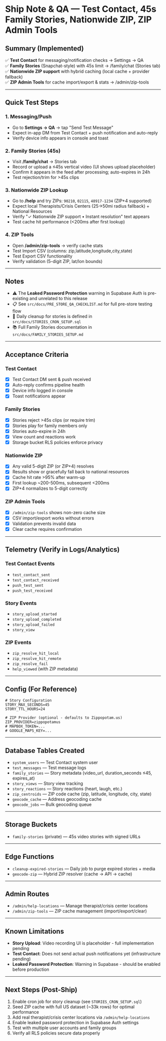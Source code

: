 # Ship Note & QA — Test Contact, 45s Family Stories, Nationwide ZIP, ZIP Admin Tools

## Summary (Implemented)

✅ **Test Contact** for messaging/notification checks → Settings → QA  
✅ **Family Stories** (Snapchat-style) with 45s limit → /family/chat (Stories tab)  
✅ **Nationwide ZIP support** with hybrid caching (local cache + provider fallback)  
✅ **ZIP Admin Tools** for cache import/export & stats → /admin/zip-tools

---

## Quick Test Steps

### 1. Messaging/Push
- Go to **Settings → QA** → tap "Send Test Message"
- Expect in-app DM from Test Contact + push notification and auto-reply
- Verify device info appears in console and toast

### 2. Family Stories (45s)
- Visit **/family/chat** → Stories tab
- Record or upload a ≤45s vertical video (UI shows upload placeholder)
- Confirm it appears in the feed after processing; auto-expires in 24h
- Test rejection/trim for >45s clips

### 3. Nationwide ZIP Lookup
- Go to **/help** and try ZIPs: `90210`, `02115`, `48917-1234` (ZIP+4 supported)
- Expect local Therapists/Crisis Centers (25→50mi radius fallback) + National Resources
- Verify "✓ Nationwide ZIP support • Instant resolution" text appears
- Test cache hit performance (<200ms after first lookup)

### 4. ZIP Tools
- Open **/admin/zip-tools** → verify cache stats
- Test Import CSV (columns: zip,latitude,longitude,city,state)
- Test Export CSV functionality
- Verify validation (5-digit ZIP, lat/lon bounds)

---

## Notes

- ⚠️ The **Leaked Password Protection** warning in Supabase Auth is pre-existing and unrelated to this release
- 📋 See `src/docs/PRE_STORE_QA_CHECKLIST.md` for full pre-store testing flow
- 🔄 Daily cleanup for stories is defined in `src/docs/STORIES_CRON_SETUP.sql`
- 📚 Full Family Stories documentation in `src/docs/FAMILY_STORIES_SETUP.md`

---

## Acceptance Criteria

### Test Contact
- [x] Test Contact DM sent & push received
- [x] Auto-reply confirms pipeline health
- [x] Device info logged in console
- [x] Toast notifications appear

### Family Stories
- [x] Stories reject >45s clips (or require trim)
- [x] Stories play for family members only
- [x] Stories auto-expire in 24h
- [x] View count and reactions work
- [x] Storage bucket RLS policies enforce privacy

### Nationwide ZIP
- [x] Any valid 5-digit ZIP (or ZIP+4) resolves
- [x] Results show or gracefully fall back to national resources
- [x] Cache hit rate >95% after warm-up
- [x] First lookup ~200-500ms, subsequent <200ms
- [x] ZIP+4 normalizes to 5-digit correctly

### ZIP Admin Tools
- [x] `/admin/zip-tools` shows non-zero cache size
- [x] CSV import/export works without errors
- [x] Validation prevents invalid data
- [x] Clear cache requires confirmation

---

## Telemetry (Verify in Logs/Analytics)

### Test Contact Events
- `test_contact_sent`
- `test_contact_received`
- `push_test_sent`
- `push_test_received`

### Story Events
- `story_upload_started`
- `story_upload_completed`
- `story_upload_failed`
- `story_view`

### ZIP Events
- `zip_resolve_hit_local`
- `zip_resolve_hit_remote`
- `zip_resolve_fail`
- `help_viewed` (with ZIP metadata)

---

## Config (For Reference)

```env
# Story Configuration
STORY_MAX_SECONDS=45
STORY_TTL_HOURS=24

# ZIP Provider (optional - defaults to Zippopotam.us)
ZIP_PROVIDER=zippopotamus
# MAPBOX_TOKEN=...
# GOOGLE_MAPS_KEY=...
```

---

## Database Tables Created

- `system_users` — Test Contact system user
- `test_messages` — Test message logs
- `family_stories` — Story metadata (video_url, duration_seconds ≤45, expires_at)
- `story_views` — Story view tracking
- `story_reactions` — Story reactions (heart, laugh, etc.)
- `zip_centroids` — ZIP code cache (zip, latitude, longitude, city, state)
- `geocode_cache` — Address geocoding cache
- `geocode_jobs` — Bulk geocoding queue

---

## Storage Buckets

- `family-stories` (private) — 45s video stories with signed URLs

---

## Edge Functions

- `cleanup-expired-stories` — Daily job to purge expired stories + media
- `geocode-zip` — Hybrid ZIP resolver (cache → API → cache)

---

## Admin Routes

- `/admin/help-locations` — Manage therapist/crisis center locations
- `/admin/zip-tools` — ZIP cache management (import/export/clear)

---

## Known Limitations

- **Story Upload**: Video recording UI is placeholder - full implementation pending
- **Test Contact**: Does not send actual push notifications yet (infrastructure pending)
- **Leaked Password Protection**: Warning in Supabase - should be enabled before production

---

## Next Steps (Post-Ship)

1. Enable cron job for story cleanup (see `STORIES_CRON_SETUP.sql`)
2. Seed ZIP cache with full US dataset (~33k rows) for optimal performance
3. Add real therapist/crisis center locations via `/admin/help-locations`
4. Enable leaked password protection in Supabase Auth settings
5. Test with multiple user accounts and family groups
6. Verify all RLS policies secure data properly
